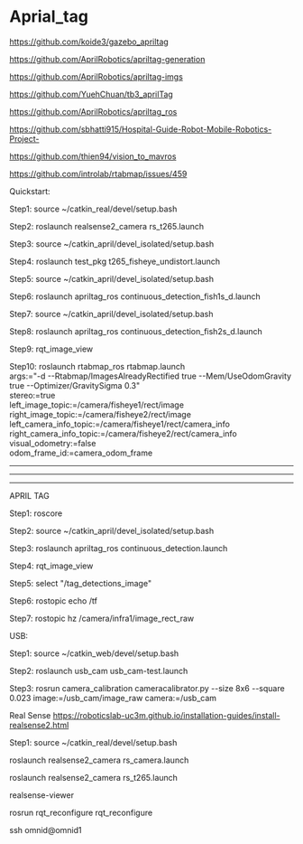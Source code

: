 # Aprial_tag

https://github.com/koide3/gazebo_apriltag

https://github.com/AprilRobotics/apriltag-generation

https://github.com/AprilRobotics/apriltag-imgs

https://github.com/YuehChuan/tb3_aprilTag

https://github.com/AprilRobotics/apriltag_ros

https://github.com/sbhatti915/Hospital-Guide-Robot-Mobile-Robotics-Project-

https://github.com/thien94/vision_to_mavros

https://github.com/introlab/rtabmap/issues/459

Quickstart:

Step1: source ~/catkin_real/devel/setup.bash

Step2: roslaunch realsense2_camera rs_t265.launch

Step3: source ~/catkin_april/devel_isolated/setup.bash

Step4: roslaunch test_pkg  t265_fisheye_undistort.launch

Step5: source ~/catkin_april/devel_isolated/setup.bash

Step6: roslaunch apriltag_ros continuous_detection_fish1s_d.launch

Step7: source ~/catkin_april/devel_isolated/setup.bash

Step8: roslaunch apriltag_ros continuous_detection_fish2s_d.launch

Step9: rqt_image_view

Step10: roslaunch rtabmap_ros rtabmap.launch \
   args:="-d --Rtabmap/ImagesAlreadyRectified true --Mem/UseOdomGravity true --Optimizer/GravitySigma 0.3" \
   stereo:=true \
   left_image_topic:=/camera/fisheye1/rect/image \
   right_image_topic:=/camera/fisheye2/rect/image \
   left_camera_info_topic:=/camera/fisheye1/rect/camera_info \
   right_camera_info_topic:=/camera/fisheye2/rect/camera_info \
   visual_odometry:=false \
   odom_frame_id:=camera_odom_frame

-------------
-------------
-------------







APRIL TAG 

Step1: roscore

Step2: source ~/catkin_april/devel_isolated/setup.bash

Step3: roslaunch apriltag_ros continuous_detection.launch

Step4: rqt_image_view

Step5: select "/tag_detections_image"

Step6: rostopic echo /tf

Step7: rostopic hz /camera/infra1/image_rect_raw


USB: 


Step1: source ~/catkin_web/devel/setup.bash

Step2: roslaunch usb_cam usb_cam-test.launch

Step3: rosrun camera_calibration cameracalibrator.py --size 8x6 --square 0.023 image:=/usb_cam/image_raw camera:=/usb_cam


Real Sense
https://roboticslab-uc3m.github.io/installation-guides/install-realsense2.html

Step1: source ~/catkin_real/devel/setup.bash

roslaunch realsense2_camera rs_camera.launch

roslaunch realsense2_camera rs_t265.launch


realsense-viewer

rosrun rqt_reconfigure rqt_reconfigure

ssh omnid@omnid1





